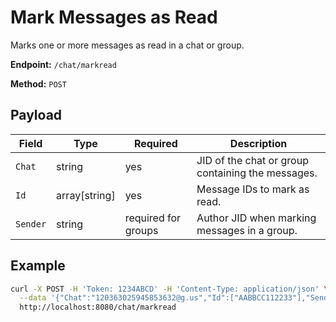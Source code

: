 # Mark Messages as Read

Marks one or more messages as read in a chat or group.

**Endpoint:** `/chat/markread`

**Method:** `POST`

## Payload

| Field | Type | Required | Description |
|-------|------|----------|-------------|
| `Chat` | string | yes | JID of the chat or group containing the messages. |
| `Id` | array[string] | yes | Message IDs to mark as read. |
| `Sender` | string | required for groups | Author JID when marking messages in a group. |

## Example

```bash
curl -X POST -H 'Token: 1234ABCD' -H 'Content-Type: application/json' \
  --data '{"Chat":"120363025945853632@g.us","Id":["AABBCC112233"],"Sender":"5491155553935@s.whatsapp.net"}' \
  http://localhost:8080/chat/markread
```
